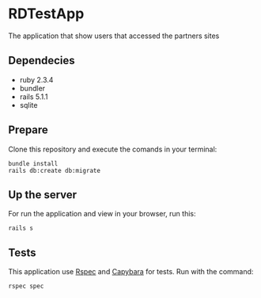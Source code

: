 # RDTestApp

The application that show users that accessed the partners sites

## Dependecies

* ruby 2.3.4
* bundler
* rails 5.1.1
* sqlite

## Prepare

Clone this repository and execute the comands in your terminal:

```
bundle install
rails db:create db:migrate
```

## Up the server

For run the application and view in your browser, run this:

```
rails s
```

## Tests

This application use [Rspec](http://rspec.info) and [Capybara](http://teamcapybara.github.io/capybara/) for tests.
Run with the command:

```
rspec spec
```


